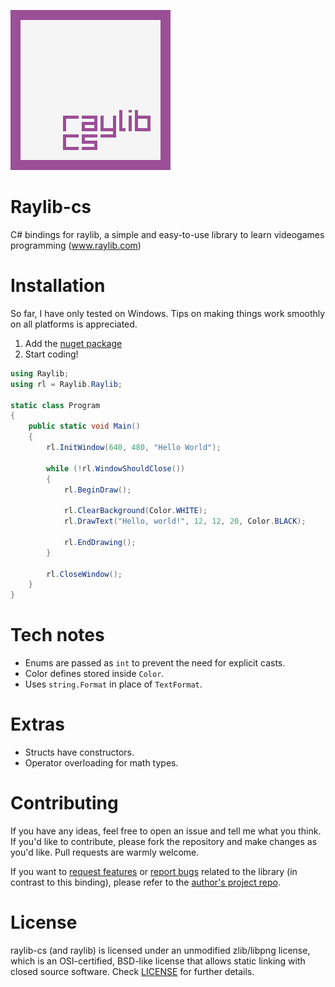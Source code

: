 ![Raylib-cs Logo](https://github.com/ChrisDill/Raylib-cs/blob/master/Logo/raylib-cs_256x256.png "Raylib-cs Logo")

# Raylib-cs

C# bindings for raylib, a simple and easy-to-use library to learn videogames programming (www.raylib.com)

# Installation
So far, I have only tested on Windows. Tips on making things work smoothly on all platforms is appreciated.

1. Add the [nuget package](https://www.nuget.org/packages/Raylib-cs/)
2. Start coding!

```csharp
using Raylib;
using rl = Raylib.Raylib;

static class Program
{
	public static void Main() 
	{
		rl.InitWindow(640, 480, "Hello World");

		while (!rl.WindowShouldClose())
		{
			rl.BeginDraw();

			rl.ClearBackground(Color.WHITE);
			rl.DrawText("Hello, world!", 12, 12, 20, Color.BLACK);

			rl.EndDrawing();
		}
		
		rl.CloseWindow();
	}
}
```

# Tech notes
- Enums are passed as `int` to prevent the need for explicit casts.
- Color defines stored inside `Color`.
- Uses `string.Format` in place of `TextFormat`.

# Extras
- Structs have constructors.
- Operator overloading for math types.

# Contributing
If you have any ideas, feel free to open an issue and tell me what you think.
If you'd like to contribute, please fork the repository and make changes as
you'd like. Pull requests are warmly welcome.

If you want to [request features](https://github.com/raysan5/raylib/pulls) or [report bugs](https://github.com/raysan5/raylib/issues) related to the library (in contrast to this binding), please refer to the [author's project repo](https://github.com/raysan5/raylib).

# License
raylib-cs (and raylib) is licensed under an unmodified zlib/libpng license, which is an OSI-certified, BSD-like license that allows static linking with closed source software. Check [LICENSE](LICENSE) for further details.
